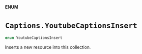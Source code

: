 **ENUM**

# `Captions.YoutubeCaptionsInsert`

```swift
enum YoutubeCaptionsInsert
```

Inserts a new resource into this collection.
